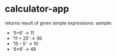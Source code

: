 # calculator-app

returns result of given simple expressions:
sample:
 * '5+6' -> 11
 * '11 + 25' -> 36
 * '15 - 5' -> 10
 * '6*8' -> 48
